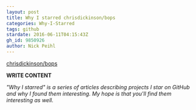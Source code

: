 ```yaml
---
layout: post
title: Why I starred chrisdickinson/bops
categories: Why-I-Starred
tags: github
stardate: 2016-06-11T04:15:43Z
gh_id: 9850926
author: Nick Peihl
---
```


[chrisdickinson/bops](star.repo.html_url)

**WRITE CONTENT**

*"Why I starred" is a series of articles describing projects I star on GitHub and why I found them interesting. My hope is that you'll find them interesting as well.*

